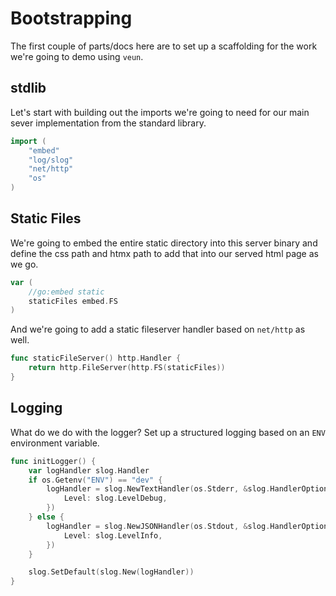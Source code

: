 # Bootstrapping

The first couple of parts/docs here are to set up a scaffolding
for the work we're going to demo using `veun`.

## stdlib

Let's start with building out the imports we're going to need for our
main sever implementation from the standard library.

```go
import (
	"embed"
	"log/slog"
	"net/http"
	"os"
)
```

## Static Files

We're going to embed the entire static directory into
this server binary and define the css path and htmx path
to add that into our served html page as we go.

```go
var (
	//go:embed static
	staticFiles embed.FS
)
```

And we're going to add a static fileserver handler
based on `net/http` as well.

```go
func staticFileServer() http.Handler {
	return http.FileServer(http.FS(staticFiles))
}
```

## Logging

What do we do with the logger? Set up a structured
logging based on an `ENV` environment variable.

```go
func initLogger() {
	var logHandler slog.Handler
	if os.Getenv("ENV") == "dev" {
		logHandler = slog.NewTextHandler(os.Stderr, &slog.HandlerOptions{
			Level: slog.LevelDebug,
		})
	} else {
		logHandler = slog.NewJSONHandler(os.Stdout, &slog.HandlerOptions{
			Level: slog.LevelInfo,
		})
	}

	slog.SetDefault(slog.New(logHandler))
}
```
